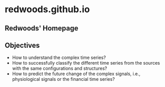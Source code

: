 # redwoods.github.io
## Redwoods' Homepage
## Objectives
- How to understand the complex time series?
- How to successfully classify the different time series from the sources with the same configurations and structures?
- How to predict the future change of the complex signals, i.e., physiological signals or the financial time series?

